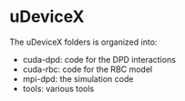 uDeviceX
===
The uDeviceX folders is organized into:
* cuda-dpd: code for the DPD interactions
* cuda-rbc: code for the RBC model
* mpi-dpd: the simulation code
* tools: various tools